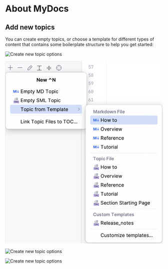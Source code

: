 # About MyDocs

<!--Writerside adds this topic when you create a new documentation project.
You can use it as a sandbox to play with Writerside features, and remove it from the TOC when you don't need it anymore.-->

## Add new topics
You can create empty topics, or choose a template for different types of content that contains some boilerplate structure to help you get started:

![Create new topic options](new_topic_options.png)

![Create new topic options](../images/mysubdir/new_topic_options.png)

![Create new topic options]($PROJECT_DIR$/Writerside/images/mysubdir/new_topic_options.png)

![Create new topic options]($WRS_MODULE$/images/mysubdir/new_topic_options.png)
